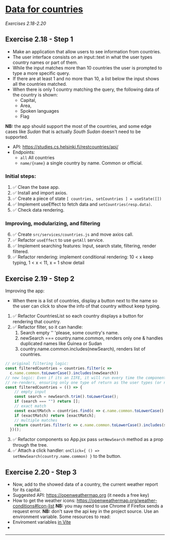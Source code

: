 # [Data for countries][00]
_Exercises 2.18-2.20_

## Exercise 2.18 - Step 1
- Make an application that allow users to see information from countries.
- The user interface consists on an input::text in what the user types country names or part of them.
- While the input matches more than 10 countries the user is prompted to type a more specific query.
- If there are at least 1 and no more than 10, a list below the input shows all the countries matched.
- When there is only 1 country matching the query, the following data of the country is shown:
  - Capital,
  - Area,
  - Spoken languages
  - Flag

**NB:** the app should support the most of the countries, and some edge cases like _Sudan_ that is actually _South Sudan_ doesn't need to be supported.

- API: https://studies.cs.helsinki.fi/restcountries/api/
- Endpoints:
  - `all`	All countries
  - `name/{name}` a single country by name. Common or official.	

### Initial steps:
1. ✅ Clean the base app.
2. ✅ Install and import axios.
3. ✅ Create a piece of state `[ countries, setCountries ] = useState([])`
4. ✅ Implement useEffect to fetch data and `setCountries(resp.data)`.
5. ✅ Check data rendering.

### Improving, modularizing, and filtering
6. ✅ Create `src/services/countries.js` and move axios call.
7. ✅ Refactor `useEffect` to use `getAll` service.
8. ✅ Implement searching features: Input, search state, filtering, render filtered.
9. ✅ Refactor rendering: implement conditional rendering: 10 < x keep typing, 1 < x < 11, x = 1 show detail

## Exercise 2.19 - Step 2
Improving the app:
- When there is a list of countries, display a button next to the name so the user can click to show the info of that country without keep typing.

1. ✅ Refactor CountriesList so each country displays a button for rendering that country.
2. ✅ Refactor filter, so it can handle:
   1. Search empty '' 'please, some country's name. 
   2. newSearch === country.name.common, renders only one & handles duplicated names like Guinea or Sudan
   3. country.name.common.includes(newSearch), renders list of countries.
```jsx
// original filtering logic:
const filteredCountries = countries.filter(c => 
  c.name.common.toLowerCase().includes(newSearch))
// new logic: Even if its an IIFE, it will run every time the component 
// re-renders, ensuring only one type of return as the user types (or not).
const filteredCountries = (() => {
    // empty input
    const search = newSearch.trim().toLowerCase();
    if (search === "") return [];
    // exact match
    const exactMatch = countries.find(c => c.name.common.toLowerCase() === search);
    if (exactMatch) return [exactMatch];
    // multiple matches
    return countries.filter(c => c.name.common.toLowerCase().includes(search));
  })();  
```
3. ✅ Refactor components so App.jsx pass `setNewSearch` method as a prop through the tree.
4. ✅ Attach a click handler: `onClick={ () => setNewSearch(country.name.common) }` to the button.


## Exercise 2.20 - Step 3
- Now, add to the showed data of a country, the current weather report for its capital.
- Suggested API: https://openweathermap.org (it needs a free key)
- How to get the weather icons: https://openweathermap.org/weather-conditions#Icon-list
**NB:** you may need to use Chrome if Firefox sends a request error.
**NB:** don't save the api key in the project source. Use an environment variable. Some resources to read:
- Enviroment variables [in Vite][10]
- 










---
[00]:https://fullstackopen.com/en/part2/adding_styles_to_react_app#exercises-2-18-2-20
[10]:https://vitejs.dev/guide/env-and-mode.html